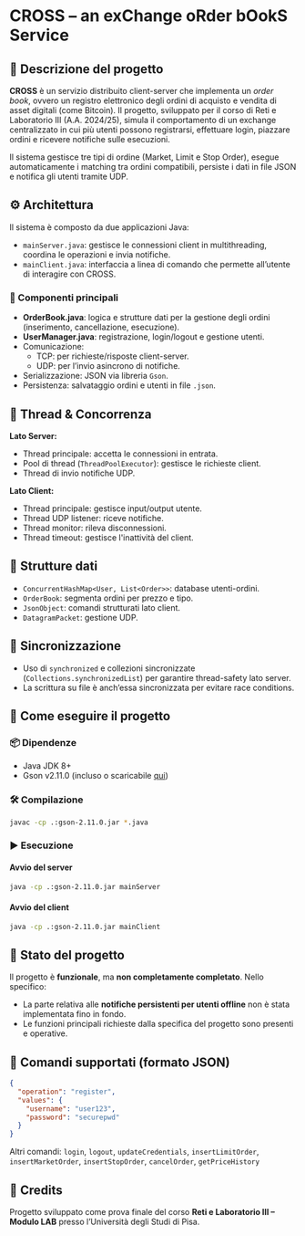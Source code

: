 # CROSS – an exChange oRder bOokS Service

## 📌 Descrizione del progetto

**CROSS** è un servizio distribuito client-server che implementa un *order book*, ovvero un registro elettronico degli ordini di acquisto e vendita di asset digitali (come Bitcoin). Il progetto, sviluppato per il corso di Reti e Laboratorio III (A.A. 2024/25), simula il comportamento di un exchange centralizzato in cui più utenti possono registrarsi, effettuare login, piazzare ordini e ricevere notifiche sulle esecuzioni.

Il sistema gestisce tre tipi di ordine (Market, Limit e Stop Order), esegue automaticamente i matching tra ordini compatibili, persiste i dati in file JSON e notifica gli utenti tramite UDP.

## ⚙️ Architettura

Il sistema è composto da due applicazioni Java:

- `mainServer.java`: gestisce le connessioni client in multithreading, coordina le operazioni e invia notifiche.
- `mainClient.java`: interfaccia a linea di comando che permette all’utente di interagire con CROSS.

### 🧩 Componenti principali

- **OrderBook.java**: logica e strutture dati per la gestione degli ordini (inserimento, cancellazione, esecuzione).
- **UserManager.java**: registrazione, login/logout e gestione utenti.
- Comunicazione:
  - TCP: per richieste/risposte client-server.
  - UDP: per l’invio asincrono di notifiche.
- Serializzazione: JSON via libreria `Gson`.
- Persistenza: salvataggio ordini e utenti in file `.json`.

## 🧵 Thread & Concorrenza

**Lato Server:**
- Thread principale: accetta le connessioni in entrata.
- Pool di thread (`ThreadPoolExecutor`): gestisce le richieste client.
- Thread di invio notifiche UDP.

**Lato Client:**
- Thread principale: gestisce input/output utente.
- Thread UDP listener: riceve notifiche.
- Thread monitor: rileva disconnessioni.
- Thread timeout: gestisce l'inattività del client.

## 📂 Strutture dati

- `ConcurrentHashMap<User, List<Order>>`: database utenti-ordini.
- `OrderBook`: segmenta ordini per prezzo e tipo.
- `JsonObject`: comandi strutturati lato client.
- `DatagramPacket`: gestione UDP.

## 🔐 Sincronizzazione

- Uso di `synchronized` e collezioni sincronizzate (`Collections.synchronizedList`) per garantire thread-safety lato server.
- La scrittura su file è anch’essa sincronizzata per evitare race conditions.

## 🚀 Come eseguire il progetto

### 📦 Dipendenze

- Java JDK 8+
- Gson v2.11.0 (incluso o scaricabile [qui](https://repo1.maven.org/maven2/com/google/code/gson/gson/2.11.0/))

### 🛠️ Compilazione

```bash
javac -cp .:gson-2.11.0.jar *.java
```

### ▶️ Esecuzione

#### Avvio del server
```bash
java -cp .:gson-2.11.0.jar mainServer
```

#### Avvio del client
```bash
java -cp .:gson-2.11.0.jar mainClient
```

## 🧪 Stato del progetto

Il progetto è **funzionale**, ma **non completamente completato**. Nello specifico:

- La parte relativa alle **notifiche persistenti per utenti offline** non è stata implementata fino in fondo.
- Le funzioni principali richieste dalla specifica del progetto sono presenti e operative.

## 📝 Comandi supportati (formato JSON)

```json
{
  "operation": "register",
  "values": {
    "username": "user123",
    "password": "securepwd"
  }
}
```

Altri comandi: `login`, `logout`, `updateCredentials`, `insertLimitOrder`, `insertMarketOrder`, `insertStopOrder`, `cancelOrder`, `getPriceHistory`


## 📎 Credits

Progetto sviluppato come prova finale del corso **Reti e Laboratorio III – Modulo LAB** presso l’Università degli Studi di Pisa.
